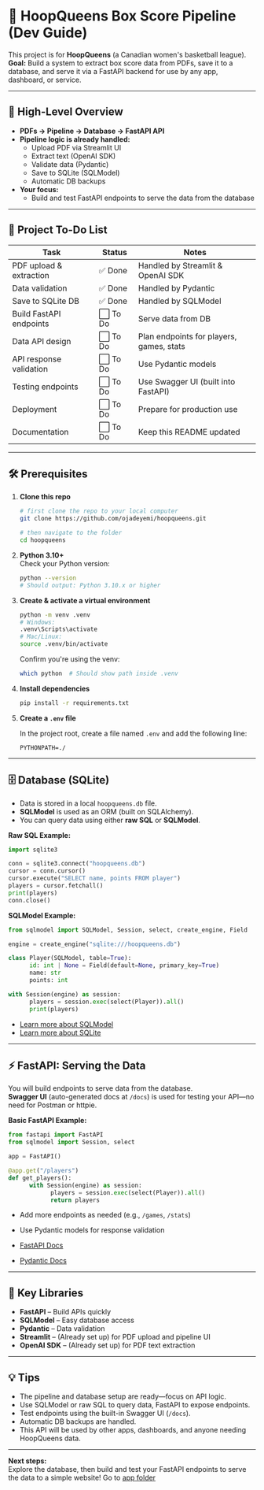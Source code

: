 # 🏀 HoopQueens Box Score Pipeline (Dev Guide)

This project is for **HoopQueens** (a Canadian women's basketball league).  
**Goal:** Build a system to extract box score data from PDFs, save it to a database, and serve it via a FastAPI backend for use by any app, dashboard, or service.

---

## 🚀 High-Level Overview

- **PDFs → Pipeline → Database → FastAPI API**
- **Pipeline logic is already handled:**
  - Upload PDF via Streamlit UI
  - Extract text (OpenAI SDK)
  - Validate data (Pydantic)
  - Save to SQLite (SQLModel)
  - Automatic DB backups
- **Your focus:**
  - Build and test FastAPI endpoints to serve the data from the database

---

## 📝 Project To-Do List

| Task                    | Status   | Notes                                    |
| ----------------------- | -------- | ---------------------------------------- |
| PDF upload & extraction | ✅ Done  | Handled by Streamlit & OpenAI SDK        |
| Data validation         | ✅ Done  | Handled by Pydantic                      |
| Save to SQLite DB       | ✅ Done  | Handled by SQLModel                      |
| Build FastAPI endpoints | ⬜ To Do | Serve data from DB                       |
| Data API design         | ⬜ To Do | Plan endpoints for players, games, stats |
| API response validation | ⬜ To Do | Use Pydantic models                      |
| Testing endpoints       | ⬜ To Do | Use Swagger UI (built into FastAPI)      |
| Deployment              | ⬜ To Do | Prepare for production use               |
| Documentation           | ⬜ To Do | Keep this README updated                 |

---

## 🛠️ Prerequisites

1. **Clone this repo**

   ```bash
   # first clone the repo to your local computer
   git clone https://github.com/ojadeyemi/hoopqueens.git

   # then navigate to the folder
   cd hoopqueens
   ```

2. **Python 3.10+**  
   Check your Python version:

   ```bash
   python --version
   # Should output: Python 3.10.x or higher
   ```

3. **Create & activate a virtual environment**

   ```bash
   python -m venv .venv
   # Windows:
   .venv\Scripts\activate
   # Mac/Linux:
   source .venv/bin/activate
   ```

   Confirm you're using the venv:

   ```bash
   which python  # Should show path inside .venv
   ```

4. **Install dependencies**

   ```bash
   pip install -r requirements.txt
   ```

5. **Create a `.env` file**

   In the project root, create a file named `.env` and add the following line:

   ```
   PYTHONPATH=./
   ```

---

## 🗄️ Database (SQLite)

- Data is stored in a local `hoopqueens.db` file.
- **SQLModel** is used as an ORM (built on SQLAlchemy).
- You can query data using either **raw SQL** or **SQLModel**.

**Raw SQL Example:**

```python
import sqlite3

conn = sqlite3.connect("hoopqueens.db")
cursor = conn.cursor()
cursor.execute("SELECT name, points FROM player")
players = cursor.fetchall()
print(players)
conn.close()
```

**SQLModel Example:**

```python
from sqlmodel import SQLModel, Session, select, create_engine, Field

engine = create_engine("sqlite:///hoopqueens.db")

class Player(SQLModel, table=True):
      id: int | None = Field(default=None, primary_key=True)
      name: str
      points: int

with Session(engine) as session:
      players = session.exec(select(Player)).all()
      print(players)
```

- [Learn more about SQLModel](https://sqlmodel.tiangolo.com)
- [Learn more about SQLite](https://www.db.org/index.html)

---

## ⚡ FastAPI: Serving the Data

You will build endpoints to serve data from the database.  
**Swagger UI** (auto-generated docs at `/docs`) is used for testing your API—no need for Postman or httpie.

**Basic FastAPI Example:**

```python
from fastapi import FastAPI
from sqlmodel import Session, select

app = FastAPI()

@app.get("/players")
def get_players():
      with Session(engine) as session:
            players = session.exec(select(Player)).all()
            return players
```

- Add more endpoints as needed (e.g., `/games`, `/stats`)
- Use Pydantic models for response validation

- [FastAPI Docs](https://fastapi.tiangolo.com/learn/)
- [Pydantic Docs](https://docs.pydantic.dev/)

---

## 🧩 Key Libraries

- **FastAPI** – Build APIs quickly
- **SQLModel** – Easy database access
- **Pydantic** – Data validation
- **Streamlit** – (Already set up) for PDF upload and pipeline UI
- **OpenAI SDK** – (Already set up) for PDF text extraction

---

## 💡 Tips

- The pipeline and database setup are ready—focus on API logic.
- Use SQLModel or raw SQL to query data, FastAPI to expose endpoints.
- Test endpoints using the built-in Swagger UI (`/docs`).
- Automatic DB backups are handled.
- This API will be used by other apps, dashboards, and anyone needing HoopQueens data.

---

**Next steps:**  
Explore the database, then build and test your FastAPI endpoints to serve the data to a simple website!
Go to [app folder](app/README.md)
